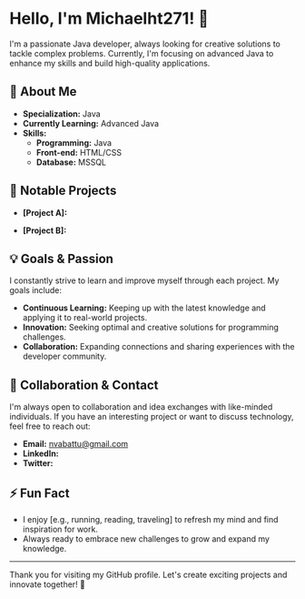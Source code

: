 
# Hello, I'm Michaelht271! 👋  

I'm a passionate Java developer, always looking for creative solutions to tackle complex problems. Currently, I'm focusing on advanced Java to enhance my skills and build high-quality applications.  

## 🚀 About Me  

- **Specialization:** Java  
- **Currently Learning:** Advanced Java  
- **Skills:**  
  - **Programming:** Java  
  - **Front-end:** HTML/CSS  
  - **Database:** MSSQL  

## 🌟 Notable Projects  

- **[Project A]:**  


- **[Project B]:**  


## 💡 Goals & Passion  

I constantly strive to learn and improve myself through each project. My goals include:  

- **Continuous Learning:** Keeping up with the latest knowledge and applying it to real-world projects.  
- **Innovation:** Seeking optimal and creative solutions for programming challenges.  
- **Collaboration:** Expanding connections and sharing experiences with the developer community.  

## 🤝 Collaboration & Contact  

I'm always open to collaboration and idea exchanges with like-minded individuals. If you have an interesting project or want to discuss technology, feel free to reach out:  

- **Email:** nvabattu@gmail.com
- **LinkedIn:** 
- **Twitter:** 

## ⚡ Fun Fact  

- I enjoy [e.g., running, reading, traveling] to refresh my mind and find inspiration for work.  
- Always ready to embrace new challenges to grow and expand my knowledge.  

---

Thank you for visiting my GitHub profile. Let's create exciting projects and innovate together! 🚀
